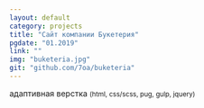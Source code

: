 ```yaml
---
layout: default
category: projects
title: "Сайт компании Букетерия"
pgdate: "01.2019"
link: ""
img: "buketeria.jpg"
git: "github.com/7oa/buketeria"
---
```

адаптивная верстка <small>(html, css/scss, pug, gulp, jquery)</small>